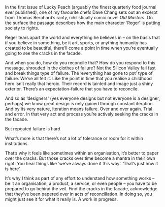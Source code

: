 In the first issue of Lucky Peach (arguably the finest quarterly food journal ever published), one of my favourite chefs Dave Chang sets out an excerpt from Thomas Bernhard’s ranty, nihilistically comic novel *Old Masters*. On the surface the passage describes how the main character ‘Reger’ is putting society to rights.

Reger tears apart the world and everything he believes in – on the basis that if you believe in something, be it art, sports, or anything humanity has created to be beautiful, there’ll come a point in time when you’re eventually going to see the cracks in the facade.

And when you do, how do you reconcile that? How do you respond to this message, shrouded in the clothes of failure? Not the Silicon Valley fail fast and break things type of failure. The ‘everything has gone to pot’ type of failure. We’ve all felt it. Like the point in time that you realise a childhood hero isn’t really that heroic. Their record is tainted and image just a shiny exterior. There’s an expectation-failure that you have to reconcile.

And so as ‘designers' (yes everyone designs but not everyone is a designer, perhaps) we know great design is only gained through constant iteration. And by its very nature, iteration means failure. Over and over again. Trial and error. In that very act and process you’re actively seeking the cracks in the facade.

But repeated failure is hard.

What’s more is that there’s not a lot of tolerance or room for it within institutions.

That’s why it feels like sometimes within an organisation, it’s better to paper over the cracks. But those cracks over time become a mantra in their own right. You hear things like ‘we’ve always done it this way’. ‘That’s just how it is here’.

It’s why I think as part of any effort to understand how something works – be it an organisation, a product, a service, or even people – you have to be prepared to go behind the veil. Find the cracks in the facade, acknowledge that they’ve been papered over in acts of reconciliation. In doing so, you might just see it for what it really is. A work in progress.

